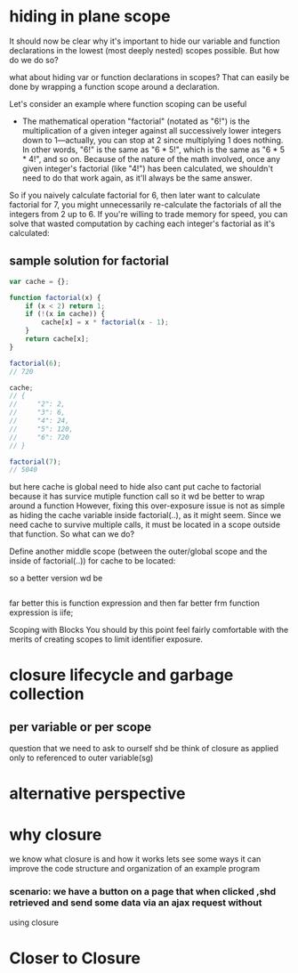 
 # hiding in plane scope
 
 It should now be clear why it's important to hide our variable and function declarations in the lowest (most deeply nested) scopes possible. But how do we do so?

what about hiding var or function declarations in scopes? That can easily be done by wrapping a function scope around a declaration.

Let's consider an example where function scoping can be useful

- The mathematical operation "factorial" (notated as "6!") is the multiplication of a given integer against all successively lower integers down to 1—actually, you can stop at 2 since multiplying 1 does nothing. In other words, "6!" is the same as "6 * 5!", which is the same as "6 * 5 * 4!", and so on. Because of the nature of the math involved, once any given integer's factorial (like "4!") has been calculated, we shouldn't need to do that work again, as it'll always be the same answer.

So if you naively calculate factorial for 6, then later want to calculate factorial for 7, you might unnecessarily re-calculate the factorials of all the integers from 2 up to 6. If you're willing to trade memory for speed, you can solve that wasted computation by caching each integer's factorial as it's calculated:

## sample solution for factorial 

```js
var cache = {};

function factorial(x) {
    if (x < 2) return 1;
    if (!(x in cache)) {
        cache[x] = x * factorial(x - 1);
    }
    return cache[x];
}

factorial(6);
// 720

cache;
// {
//     "2": 2,
//     "3": 6,
//     "4": 24,
//     "5": 120,
//     "6": 720
// }

factorial(7);
// 5040

```


but here cache is global need to hide also cant put cache to factorial because it has survice mutiple function call
so it wd be better to wrap around a function 
However, fixing this over-exposure issue is not as simple as hiding the cache variable inside factorial(..), as it might seem. Since we need cache to survive multiple calls, it must be located in a scope outside that function. So what can we do?

Define another middle scope (between the outer/global scope and the inside of factorial(..)) for cache to be located:

so a better version wd be 

```js 


```
far better this is function expression 
and then far better frm function expression is iife;




<!-- some more point to note todo -->


Scoping with Blocks
You should by this point feel fairly comfortable with the merits of creating scopes to limit identifier exposure.




# closure lifecycle and garbage collection 
 ## per variable or per scope
question that  we need to ask to ourself shd be think of closure as applied only to referenced to outer variable(sg)


# alternative perspective


# why closure
we know what closure is and how it works 
lets see some ways it can improve the code structure and organization of an example program

### scenario: we have a button on a page that when clicked ,shd retrieved and send some data via an ajax request without 
using  closure



# Closer to Closure
